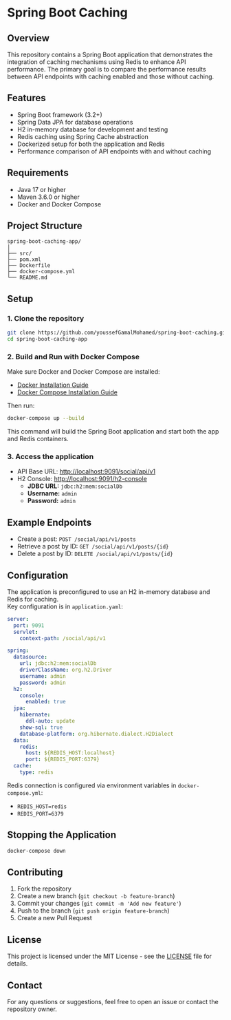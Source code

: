 # Spring Boot Caching

## Overview
This repository contains a Spring Boot application that demonstrates the integration of caching mechanisms using Redis to enhance API performance. The primary goal is to compare the performance results between API endpoints with caching enabled and those without caching.

## Features
- Spring Boot framework (3.2+)
- Spring Data JPA for database operations
- H2 in-memory database for development and testing
- Redis caching using Spring Cache abstraction
- Dockerized setup for both the application and Redis
- Performance comparison of API endpoints with and without caching

## Requirements
- Java 17 or higher
- Maven 3.6.0 or higher
- Docker and Docker Compose

## Project Structure

```
spring-boot-caching-app/
│
├── src/
├── pom.xml
├── Dockerfile
├── docker-compose.yml
└── README.md
```

## Setup

### 1. Clone the repository
```bash
git clone https://github.com/youssefGamalMohamed/spring-boot-caching.git
cd spring-boot-caching-app
```

### 2. Build and Run with Docker Compose

Make sure Docker and Docker Compose are installed:

- [Docker Installation Guide](https://docs.docker.com/get-docker/)
- [Docker Compose Installation Guide](https://docs.docker.com/compose/install/)

Then run:
```bash
docker-compose up --build
```

This command will build the Spring Boot application and start both the app and Redis containers.

### 3. Access the application

- API Base URL: [http://localhost:9091/social/api/v1](http://localhost:9091/social/api/v1)
- H2 Console: [http://localhost:9091/h2-console](http://localhost:9091/h2-console)
  - **JDBC URL:** `jdbc:h2:mem:socialDb`
  - **Username:** `admin`
  - **Password:** `admin`

## Example Endpoints

- Create a post: `POST /social/api/v1/posts`
- Retrieve a post by ID: `GET /social/api/v1/posts/{id}`
- Delete a post by ID: `DELETE /social/api/v1/posts/{id}`

## Configuration

The application is preconfigured to use an H2 in-memory database and Redis for caching.  
Key configuration is in `application.yaml`:

```yaml
server:
  port: 9091
  servlet:
    context-path: /social/api/v1

spring:
  datasource:
    url: jdbc:h2:mem:socialDb
    driverClassName: org.h2.Driver
    username: admin
    password: admin
  h2:
    console:
      enabled: true
  jpa:
    hibernate:
      ddl-auto: update
    show-sql: true
    database-platform: org.hibernate.dialect.H2Dialect
  data:
    redis:
      host: ${REDIS_HOST:localhost}
      port: ${REDIS_PORT:6379}
  cache:
    type: redis
```

Redis connection is configured via environment variables in `docker-compose.yml`:
- `REDIS_HOST=redis`
- `REDIS_PORT=6379`

## Stopping the Application

```bash
docker-compose down
```

## Contributing

1. Fork the repository
2. Create a new branch (`git checkout -b feature-branch`)
3. Commit your changes (`git commit -m 'Add new feature'`)
4. Push to the branch (`git push origin feature-branch`)
5. Create a new Pull Request

## License
This project is licensed under the MIT License - see the [LICENSE](LICENSE) file for details.

## Contact
For any questions or suggestions, feel free to open an issue or contact the repository owner.
